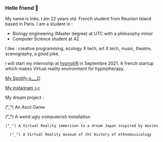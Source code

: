 ### Hello friend 👋

My name is Inès. I am 22 years old. French student from Reunion Island based in Paris.
I am a student in :

  - Biology engineering (Master degree) at UTC with a philosophy minor
  - Computer Science student at 42

I like : creative programming, ecology X tech, art X tech, music, theatre, scenography, a good joke.

I will start my internship at [hypnoVR](https://hypnovr.io/fr/?gclid=Cj0KCQjwkIGKBhCxARIsAINMioKoD03KJmLxb34SZ6heSA4E7ZoyXs8mtvNx-dNr_s_TlxFVoCKVn-EaAvCxEALw_wcB)
 in Septembre 2021. A french startup which makes Virtual reality environment for hypnotherapy.



[My Spotify o___O](https://open.spotify.com/playlist/6XsbO5nUAKYwEefKPPUZkh?si=4151e481d3a3496am)


[My instagram ><](https://www.instagram.com/nn33sy/)

My dream project :

 (°_°) An Ascii Game
 
  (°_°) A weird ugly computerish installation 
  
    (°_°) A Virtual Reality immersion to a dream Japan inspired by movies
    
      (°_°) A Virtual Reality museum of tht History of ethnomusicology
